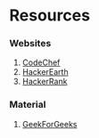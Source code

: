 # Resources

### Websites
1. [CodeChef](https://www.codechef.com/) 
2. [HackerEarth](https://www.hackerearth.com/) 
3. [HackerRank](http://hackerrank.com/)

### Material 

1. [GeekForGeeks](https://www.geeksforgeeks.org/)



